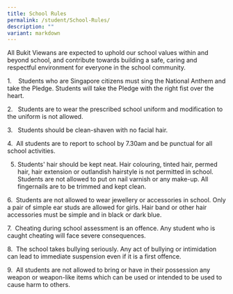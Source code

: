 ```yaml
---
title: School Rules
permalink: /student/School-Rules/
description: ""
variant: markdown
---
```

All Bukit Viewans are expected to uphold our school values within and beyond school, and contribute towards building a safe, caring and respectful environment for everyone in the school community.

1\.    Students who are Singapore citizens must sing the National Anthem and take the Pledge. Students will take the Pledge with the right fist over the heart.

2.   Students are to wear the prescribed school uniform and modification to the uniform is not allowed.

3.   Students should be clean-shaven with no facial hair.

4.  All students are to report to school by 7.30am and be punctual for all school activities.

5. Students' hair should be kept neat. Hair colouring, tinted hair, permed hair, hair extension or outlandish hairstyle is not permitted in school. Students are not allowed to put on nail varnish or any make-up. All fingernails are to be trimmed and kept clean.

6.  Students are not allowed to wear jewellery or accessories in school. Only a pair of simple ear studs are allowed for girls. Hair band or other hair accessories must be simple and in black or dark blue. 
 
7.  Cheating during school assessment is an offence. Any student who is caught cheating will face severe consequences. 
 
8.  The school takes bullying seriously. Any act of bullying or intimidation can lead to immediate suspension even if it is a first offence.  

9.  All students are not allowed to bring or have in their possession any weapon or weapon-like items which can be used or intended to be used to cause harm to others.
